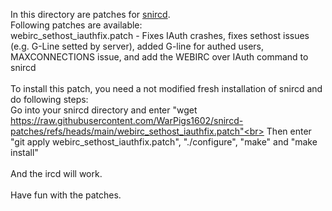 In this directory are patches for [snircd](https://github.com/quakenet/snircd).<br>
Following patches are available:<br>
webirc_sethost_iauthfix.patch - Fixes IAuth crashes, fixes sethost issues (e.g. G-Line setted by server), added G-line for authed users, MAXCONNECTIONS issue, and add the WEBIRC over IAuth command to snircd<br>
<br>
To install this patch, you need a not modified fresh installation of snircd and do following steps:<br>
Go into your snircd directory and enter "wget https://raw.githubusercontent.com/WarPigs1602/snircd-patches/refs/heads/main/webirc_sethost_iauthfix.patch"<br>
Then enter "git apply webirc_sethost_iauthfix.patch", "./configure", "make" and "make install"<br>
<br>
And the ircd will work.<br>
<br>
Have fun with the patches.<br>

